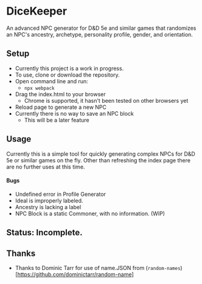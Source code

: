 # DiceKeeper
An advanced NPC generator for D&D 5e and similar games that randomizes an NPC's ancestry, archetype, personality profile, gender, and orientation.

## Setup

* Currently this project is a work in progress.
* To use, clone or download the repository.
* Open command line and run:
    * `npx webpack`
* Drag the index.html to your browser
  * Chrome is supported, it hasn't been tested on other browsers yet
* Reload page to generate a new NPC
* Currently there is no way to save an NPC block
  * This will be a later feature

## Usage

Currently this is a simple tool for quickly generating complex NPCs for D&D 5e or similar games on the fly. Other than refreshing the index page there are no further uses at this time.

#### Bugs

* Undefined error in Profile Generator
* Ideal is improperly labeled.
* Ancestry is lacking a label
* NPC Block is a static Commoner, with no information. (WIP)

## Status: Incomplete.


## Thanks

* Thanks to Dominic Tarr for use of name.JSON from (`random-names`)[https://github.com/dominictarr/random-name]
